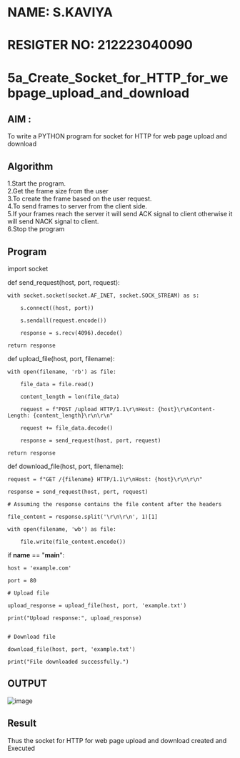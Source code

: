 # NAME: S.KAVIYA
# RESIGTER NO: 212223040090
# 5a_Create_Socket_for_HTTP_for_webpage_upload_and_download
## AIM :
To write a PYTHON program for socket for HTTP for web page upload and download
## Algorithm

1.Start the program.
<BR>
2.Get the frame size from the user
<BR>
3.To create the frame based on the user request.
<BR>
4.To send frames to server from the client side.
<BR>
5.If your frames reach the server it will send ACK signal to client otherwise it will send NACK signal to client.
<BR>
6.Stop the program
<BR>
## Program 

import socket

def send_request(host, port, request):

    with socket.socket(socket.AF_INET, socket.SOCK_STREAM) as s:
    
        s.connect((host, port))
        
        s.sendall(request.encode())
        
        response = s.recv(4096).decode()
        
    return response

def upload_file(host, port, filename):

    with open(filename, 'rb') as file:
    
        file_data = file.read()
        
        content_length = len(file_data)
        
        request = f"POST /upload HTTP/1.1\r\nHost: {host}\r\nContent-Length: {content_length}\r\n\r\n"
        
        request += file_data.decode()
        
        response = send_request(host, port, request)
        
    return response

def download_file(host, port, filename):

    request = f"GET /{filename} HTTP/1.1\r\nHost: {host}\r\n\r\n"
    
    response = send_request(host, port, request)
    
    # Assuming the response contains the file content after the headers
    
    file_content = response.split('\r\n\r\n', 1)[1]
    
    with open(filename, 'wb') as file:
    
        file.write(file_content.encode())

if __name__ == "__main__":

    host = 'example.com'
    
    port = 80
    
    # Upload file
    
    upload_response = upload_file(host, port, 'example.txt')
    
    print("Upload response:", upload_response)
    

    # Download file
    
    download_file(host, port, 'example.txt')
    
    print("File downloaded successfully.")
    
## OUTPUT

![image](https://github.com/KAVIYASHANMUGAM19/5a_Create_Socket_for_HTTP_for_webpage_upload_and_download/assets/155141139/804945a7-c221-49fd-9ad4-689302ee32e4)


## Result
Thus the socket for HTTP for web page upload and download created and Executed
